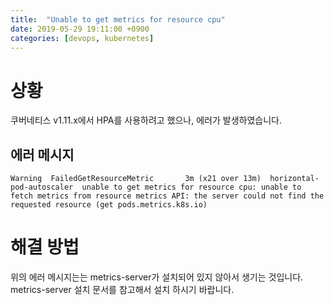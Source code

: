 ```yaml
---
title:  "Unable to get metrics for resource cpu"
date: 2019-05-29 19:11:00 +0900
categories: [devops, kubernetes]
---
```


# 상황
쿠버네티스 v1.11.x에서 HPA를 사용하려고 했으나, 에러가 발생하였습니다.
## 에러 메시지
```
Warning  FailedGetResourceMetric       3m (x21 over 13m)  horizontal-pod-autoscaler  unable to get metrics for resource cpu: unable to fetch metrics from resource metrics API: the server could not find the requested resource (get pods.metrics.k8s.io)
```

# 해결 방법
위의 에러 메시지는는 metrics-server가 설치되어 있지 않아서 생기는 것입니다.
metrics-server 설치 문서를 참고해서 설치 하시기 바랍니다.
